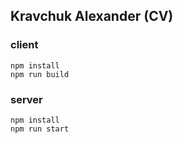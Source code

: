 ## Kravchuk Alexander (CV)

### client
	npm install
	npm run build

### server
    npm install
	npm run start